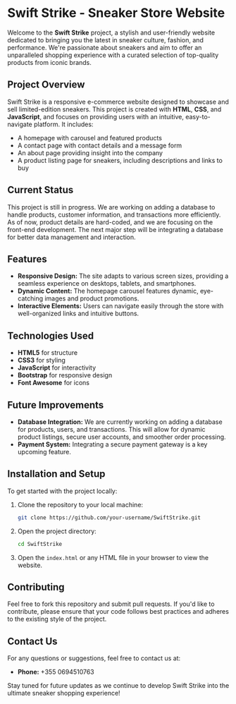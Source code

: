 # Swift Strike - Sneaker Store Website

Welcome to the **Swift Strike** project, a stylish and user-friendly website dedicated to bringing you the latest in sneaker culture, fashion, and performance. We're passionate about sneakers and aim to offer an unparalleled shopping experience with a curated selection of top-quality products from iconic brands.

## Project Overview
Swift Strike is a responsive e-commerce website designed to showcase and sell limited-edition sneakers. This project is created with **HTML**, **CSS**, and **JavaScript**, and focuses on providing users with an intuitive, easy-to-navigate platform. It includes:

- A homepage with carousel and featured products
- A contact page with contact details and a message form
- An about page providing insight into the company
- A product listing page for sneakers, including descriptions and links to buy

## Current Status
This project is still in progress. We are working on adding a database to handle products, customer information, and transactions more efficiently. As of now, product details are hard-coded, and we are focusing on the front-end development. The next major step will be integrating a database for better data management and interaction.

## Features
- **Responsive Design:** The site adapts to various screen sizes, providing a seamless experience on desktops, tablets, and smartphones.
- **Dynamic Content:** The homepage carousel features dynamic, eye-catching images and product promotions.
- **Interactive Elements:** Users can navigate easily through the store with well-organized links and intuitive buttons.

## Technologies Used
- **HTML5** for structure
- **CSS3** for styling
- **JavaScript** for interactivity
- **Bootstrap** for responsive design
- **Font Awesome** for icons

## Future Improvements
- **Database Integration:** We are currently working on adding a database for products, users, and transactions. This will allow for dynamic product listings, secure user accounts, and smoother order processing.
- **Payment System:** Integrating a secure payment gateway is a key upcoming feature.

## Installation and Setup
To get started with the project locally:
1. Clone the repository to your local machine:
    ```bash
    git clone https://github.com/your-username/SwiftStrike.git
    ```
2. Open the project directory:
    ```bash
    cd SwiftStrike
    ```
3. Open the `index.html` or any HTML file in your browser to view the website.

## Contributing
Feel free to fork this repository and submit pull requests. If you'd like to contribute, please ensure that your code follows best practices and adheres to the existing style of the project.


## Contact Us
For any questions or suggestions, feel free to contact us at:
- **Phone:** +355 0694510763

Stay tuned for future updates as we continue to develop Swift Strike into the ultimate sneaker shopping experience!
